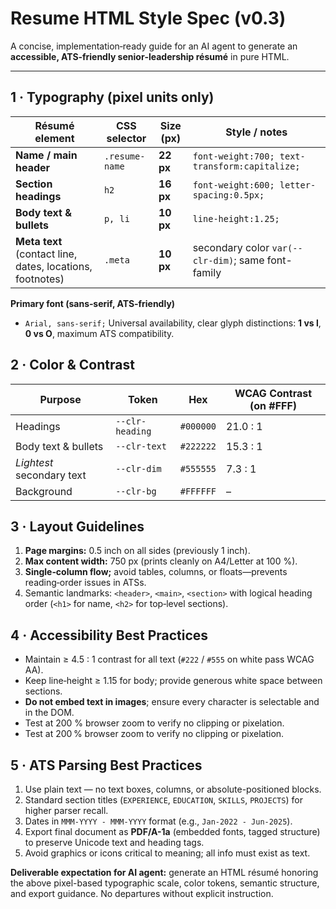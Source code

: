 # Resume HTML Style Spec (v0.3)

A concise, implementation‑ready guide for an AI agent to generate an **accessible, ATS‑friendly senior‑leadership résumé** in pure HTML.

---

## 1 · Typography (pixel units only)

| Résumé element                                            | CSS selector   | Size (px) | Style / notes                                      |
| --------------------------------------------------------- | -------------- | --------- | -------------------------------------------------- |
| **Name / main header**                                    | `.resume-name` | **22 px** | `font-weight:700; text-transform:capitalize;`      |
| **Section headings**                                      | `h2`           | **16 px** | `font-weight:600; letter-spacing:0.5px;`           |
| **Body text & bullets**                                   | `p, li`        | **10 px** | `line-height:1.25;`                                |
| **Meta text** (contact line, dates, locations, footnotes) | `.meta`        | **10 px** | secondary color `var(--clr-dim)`; same font-family |

**Primary font (sans‑serif, ATS‑friendly)**

* `Arial, sans-serif;`
  Universal availability, clear glyph distinctions: **1 vs l**, **0 vs O**, maximum ATS compatibility.

## 2 · Color & Contrast

| Purpose                   | Token           | Hex       | WCAG Contrast (on #FFF) |
| ------------------------- | --------------- | --------- | ----------------------- |
| Headings                  | `--clr-heading` | `#000000` | 21.0 : 1                |
| Body text & bullets       | `--clr-text`    | `#222222` | 15.3 : 1                |
| *Lightest* secondary text | `--clr-dim`     | `#555555` | 7.3 : 1                 |
| Background                | `--clr-bg`      | `#FFFFFF` | –                       |

## 3 · Layout Guidelines

1. **Page margins:** 0.5 inch on all sides (previously 1 inch).
2. **Max content width:** 750 px (prints cleanly on A4/Letter at 100 %).
3. **Single‑column flow;** avoid tables, columns, or floats—prevents reading‑order issues in ATSs.
4. Semantic landmarks: `<header>`, `<main>`, `<section>` with logical heading order (`<h1>` for name, `<h2>` for top‑level sections).

## 4 · Accessibility Best Practices

* Maintain ≥ 4.5 : 1 contrast for all text (`#222` / `#555` on white pass WCAG AA).
* Keep line‑height ≥ 1.15 for body; provide generous white space between sections.
* **Do not embed text in images**; ensure every character is selectable and in the DOM.
* Test at 200 % browser zoom to verify no clipping or pixelation.
* Test at 200 % browser zoom to verify no clipping or pixelation.

## 5 · ATS Parsing Best Practices

1. Use plain text — no text boxes, columns, or absolute-positioned blocks.
2. Standard section titles (`EXPERIENCE`, `EDUCATION`, `SKILLS`, `PROJECTS`) for higher parser recall.
3. Dates in `MMM-YYYY - MMM-YYYY` format (e.g., `Jan-2022 - Jun-2025`).
4. Export final document as **PDF/A-1a** (embedded fonts, tagged structure) to preserve Unicode text and heading tags.
5. Avoid graphics or icons critical to meaning; all info must exist as text.


**Deliverable expectation for AI agent:** generate an HTML résumé honoring the above pixel-based typographic scale, color tokens, semantic structure, and export guidance. No departures without explicit instruction.
